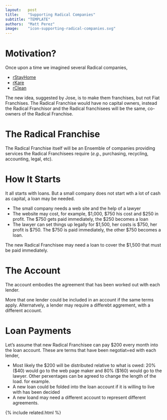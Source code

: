 ```yaml
---
layout:   post
title:    "Supporting Radical Companies"
subtitle: "TEMPLATE"
authors:  "Matt Perez"
image:    "icon-supporting-radical-companies.svg"
---
```


<div style='display:none; '>
 <p>Once upon a time we described several Radical companies. This is another motivation.</p>
</div>

<h1>Motivation?</h1>
 <p>Once upon a time we imagined several Radical companies,</p>
  <ul>
   <li><a href="https://radicalcompanies.com/2022/05/12/rstayhome" target="_blank">rStayHome</a></li>
   <li><a href="https://radicalcompanies.com/2022/05/13/rkare" target="_blank">rKare</a></li>
   <li><a href="https://radicalcompanies.com/2022/05/14/rclean" target="_blank">rClean</a></li>
  </ul>
 <p>The new idea, suggested by Jose, is to make them franchises, but not Fiat Franchises. The Radical Franchise would have no capital owners, instead the Radical Franchisor and the  Radical franchisees will be the same, co-owners of the Radical Franchise.</p>

<h1>The Radical Franchise</h1>
 <p>The Radical Franchise itself will be an Ensemble of companies providing services the Radical Franchisees require (<em>e.g.</em>, purchasing, recycling, accounting, legal, etc).</p>

<h1>How It Starts</h1>
 <p>It all starts with loans. But a small company does not start wth a lot of cash as capital, a loan may be needed.</p>
  <ul>
   <li>The small company needs a web site and the help of a lawyer</li>
   <li>The website may cost, for example, $1,000, $750 his cost and $250 in profit. The $750 gets paid immediately, the $250 becomes a loan</li>
   <li>The lawyer can set things up legally for $1,500, her costs is $750, her profit is $750. The $750 is paid immediately, the other $750 becomes a loan.</li>
  </ul>
  <p>The new Radical Franchisee may need a loan to cover the $1,500 that must be paid immediately.</p>

<h1>The Account</h1>
 <p>The account embodies the agreement that has been worked out with each lender.</p>
 <p>More that one lender could be included in an account if the same terms apply. Alternatvely, a lender may require a differebt aggrement, with a different account.</p>

<h1>Loan Payments</h1>
 <p>Let&rsquo;s assume that new Radical Franchisee can pay $200 every month into the loan account. These are terms that have been negotiat=ed with each lender,</p>
  <ul>
   <li>Most likely the $200 will be distributed relative to what is owed: 20% ($40) would go to the web page maker and 80% ($160) would go to the lawyer. Other perxentages can be agreed to change the length of the load. for example.</li>
   <li>A new loan could be folded into the loan account if it is willing to live with has been decided</li>
   <li>A new loand may need a different account to represent different agreements.</li>
  </ul>

{% include related.html %}